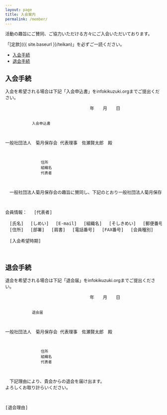 ```yaml
---
layout: page
title: 入会案内
permalink: /member/
---
```


活動の趣旨にご賛同、ご協力いただける方々にご入会いただいております。

「[定款]({{ site.baseurl }}/teikan)」を必ずご一読ください。

* <a href="{{ site.baseurl }}{{ page.url }}#join">入会手続</a>
* <a href="{{ site.baseurl }}{{ page.url }}#leave">退会手続</a>

<a name="join">入会手続</a>
---

入会を希望される場合は下記「入会申込書」をinfo<i class="fa fa-at" aria-hidden="true"></i>kikuzuki.orgまでご提出ください。

<amp-fit-text width="300" height="200" layout="responsive">
<pre>
						　　　　　年　　月　　日


				入会申込書


一般社団法人　菊月保存会
  代表理事　佐瀬賢太郎　殿


					住所
					組織名
					代表者


　一般社団法人菊月保存会の趣旨に賛同し、下記のとおり一般社団法人菊月保存会への入会を申し込みます。


会員情報：
　[代表者]		
　[氏名]
　[しめい]
　[E-mail]
　[組織名]
　[そしきめい]
　[郵便番号]
　[住所]
　[部署]
　[肩書]
　[電話番号]
　[FAX番号]
　[会員種別]              
　[入会希望時期]			
</pre>
</amp-fit-text>

<a name="leave">退会手続</a>
---

退会を希望される場合は下記「退会届」をinfo<i class="fa fa-at" aria-hidden="true"></i>kikuzuki.orgまでご提出ください。

<amp-fit-text width="300" height="200" layout="responsive">
<pre>
						　　　　　年　　月　　日


				退会届


一般社団法人　菊月保存会
  代表理事　佐瀬賢太郎　殿


					住所
					組織名
					代表者


　下記理由により、貴会からの退会を届け出ます。
  よろしくお取り計らいください。


  [退会理由]

            
</pre>
</amp-fit-text>
